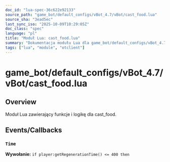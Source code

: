 ```yaml
---
doc_id: "lua-spec-36c622e92133"
source_path: "game_bot/default_configs/vBot_4.7/vBot/cast_food.lua"
source_sha: "3ead5ec"
last_sync_iso: "2025-10-09T10:29:05Z"
doc_class: "spec"
language: "pl"
title: "Moduł Lua: cast_food.lua"
summary: "Dokumentacja modułu Lua dla game_bot/default_configs/vBot_4.7/vBot/cast_food.lua"
tags: ["lua", "module", "otclient"]
---
```


# game_bot/default_configs/vBot_4.7/vBot/cast_food.lua

## Overview

Moduł Lua zawierający funkcje i logikę dla cast_food.

## Events/Callbacks

### `Time`

**Wywołanie:** `if player:getRegenerationTime() <= 400 then`
